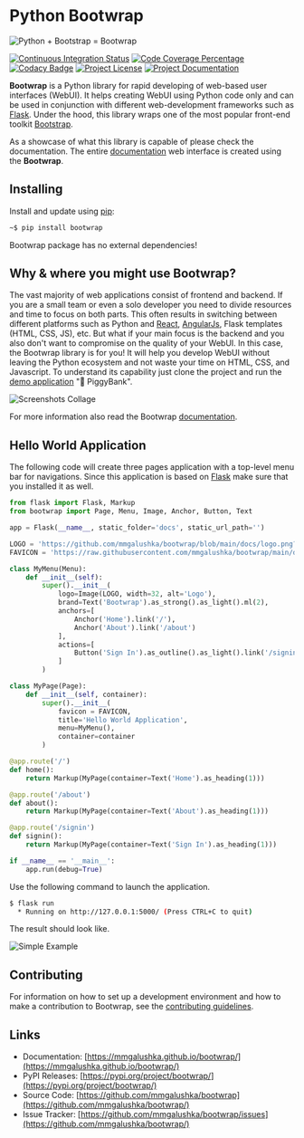 # Python Bootwrap

![Python + Bootstrap = Bootwrap](https://github.com/mmgalushka/bootwrap/raw/main/docs/bootwrap-equation.png)

[![Continuous Integration Status](https://github.com/mmgalushka/bootwrap/workflows/CI/badge.svg)](https://github.com/mmgalushka/bootwrap/actions)
[![Code Coverage Percentage](https://codecov.io/gh/mmgalushka/bootwrap/branch/main/graphs/badge.svg)](https://codecov.io/gh/mmgalushka/bootwrap)
[![Codacy Badge](https://app.codacy.com/project/badge/Grade/763657a471ff424c85a5b894ddb750d0)](https://www.codacy.com/gh/mmgalushka/bootwrap/dashboard?utm_source=github.com&amp;utm_medium=referral&amp;utm_content=mmgalushka/bootwrap&amp;utm_campaign=Badge_Grade)
[![Project License](https://img.shields.io/badge/License-MIT-blue.svg)](https://github.com/mmgalushka/bootwrap/blob/main/LICENSE)
[![Project Documentation](https://img.shields.io/badge/docs-up--to--date-success)](https://mmgalushka.github.io/bootwrap/)

**Bootwrap** is a Python library for rapid developing of web-based user interfaces (WebUI). It helps creating WebUI using Python code only and can be used in conjunction with different web-development frameworks such as [Flask](https://palletsprojects.com/p/flask/). Under the hood, this library wraps one of the most popular front-end toolkit [Bootstrap](https://getbootstrap.com/).

As a showcase of what this library is capable of please check the documentation. The entire [documentation](https://mmgalushka.github.io/bootwrap/) web interface is created using the **Bootwrap**.

## Installing

Install and update using [pip](https://pip.pypa.io/en/stable/quickstart/):

```bash
~$ pip install bootwrap
```

Bootwrap package has no external dependencies!

## Why & where you might use Bootwrap?

The vast majority of web applications consist of frontend and backend. If you are a small team or even a solo developer you need to divide resources and time to focus on both parts. This often results in switching between different platforms such as Python and [React](https://reactjs.org/), [AngularJs](https://angular.io/), Flask templates (HTML, CSS, JS), etc. But what if your main focus is the backend and you also don't want to compromise on the quality of your WebUI. In this case, the Bootwrap library is for you! It will help you develop WebUI without leaving the Python ecosystem and not waste your time on HTML, CSS, and Javascript. To understand its capability just clone the project and run the [demo application](demo/demo.md) ":pig: PiggyBank".

![Screenshots Collage](demo/collage.png)

For more information also read the Bootwrap [documentation](https://mmgalushka.github.io/bootwrap/).

## Hello World Application

The following code will create three pages application with a top-level menu bar for navigations. Since this application is based on [Flask](https://palletsprojects.com/p/flask/) make sure that you installed it as well.

```Python
from flask import Flask, Markup
from bootwrap import Page, Menu, Image, Anchor, Button, Text

app = Flask(__name__, static_folder='docs', static_url_path='')

LOGO = 'https://github.com/mmgalushka/bootwrap/blob/main/docs/logo.png?raw=true'
FAVICON = 'https://raw.githubusercontent.com/mmgalushka/bootwrap/main/docs/favicon.ico'

class MyMenu(Menu):
    def __init__(self):
        super().__init__(
            logo=Image(LOGO, width=32, alt='Logo'),
            brand=Text('Bootwrap').as_strong().as_light().ml(2),
            anchors=[
                Anchor('Home').link('/'),
                Anchor('About').link('/about')
            ], 
            actions=[
                Button('Sign In').as_outline().as_light().link('/signin')
            ]
        )

class MyPage(Page):
    def __init__(self, container):
        super().__init__(
            favicon = FAVICON,
            title='Hello World Application',
            menu=MyMenu(),
            container=container
        )

@app.route('/')
def home():
    return Markup(MyPage(container=Text('Home').as_heading(1)))

@app.route('/about')
def about():
    return Markup(MyPage(container=Text('About').as_heading(1)))

@app.route('/signin')
def signin():
    return Markup(MyPage(container=Text('Sign In').as_heading(1)))

if __name__ == '__main__':
    app.run(debug=True)
```

Use the following command to launch the application.

```bash
$ flask run
  * Running on http://127.0.0.1:5000/ (Press CTRL+C to quit)
```

The result should look like.

![Simple Example](https://github.com/mmgalushka/bootwrap/raw/main/docs/multi-pages-app.png)

## Contributing

For information on how to set up a development environment and how to make a contribution to Bootwrap, see the [contributing guidelines](CONTRIBUTING.md).

## Links

- Documentation: [https://mmgalushka.github.io/bootwrap/](https://mmgalushka.github.io/bootwrap/)
- PyPI Releases: [https://pypi.org/project/bootwrap/](https://pypi.org/project/bootwrap/)
- Source Code: [https://github.com/mmgalushka/bootwrap](https://github.com/mmgalushka/bootwrap/)
- Issue Tracker: [https://github.com/mmgalushka/bootwrap/issues](https://github.com/mmgalushka/bootwrap/)
